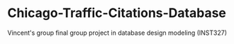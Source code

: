 # Chicago-Traffic-Citations-Database
Vincent's group final group project in database design modeling (INST327)
